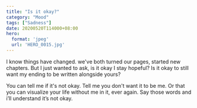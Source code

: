 ```yaml
---
title: "Is it okay?"
category: "Mood"
tags: ["Sadness"]
date: 20200520T114000+08:00
hero:
  format: 'jpeg'
  url: 'HERO_0015.jpg'
---
```

I know things have changed. we've both turned our pages, started new chapters. But I just wanted to ask, is it okay I stay hopeful? Is it okay to still want my ending to be written alongside yours?

You can tell me if it's not okay. Tell me you don't want it to be me. Or that you can visualize your life without me in it, ever again. Say those words and i’ll understand it’s not okay.
